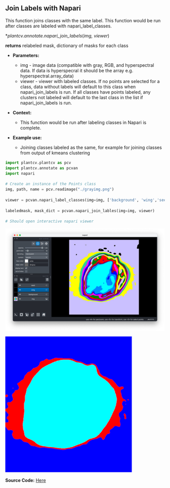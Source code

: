 ## Join Labels with Napari

This function joins classes with the same label. This function would be run after classes are labeled with napari_label_classes.

**plantcv.annotate.napari_join_labels*(*img, viewer*)

**returns** relabeled mask, dictionary of masks for each class

- **Parameters:**
    - img - image data (compatible with gray, RGB, and hyperspectral data. If data is hyperspecral it should be the array e.g. hyperspectral.array_data)
    - viewer - viewer with labeled classes. If no points are selected for a class,
        data without labels will default to this class when napari_join_labels
        is run. If all classes have points labeled, any clusters not labeled
        will default to the last class in the list if napari_join_labels is
        run.

- **Context:**
    - This function would be run after labeling classes in Napari is complete. 

- **Example use:**
    - Joining classes labeled as the same, for example for joining classes from output of kmeans clustering


```python
import plantcv.plantcv as pcv 
import plantcv.annotate as pcvan
import napari

# Create an instance of the Points class
img, path, name = pcv.readimage("./grayimg.png")

viewer = pcvan.napari_label_classes(img=img, ['background', 'wing','seed'])

labeledmask, mask_dict = pcvan.napari_join_lables(img=img, viewer)

# Should open interactive napari viewer

```

![Screenshot](img/documentation_images/napari_label_classes/napari_label_classes.png)

![Screenshot](img/documentation_images/napari_join_labels/1_labeled_mask.png)


**Source Code:** [Here](https://github.com/danforthcenter/plantcv-annotate/blob/main/plantcv/annotate/napari_label_classes.py)
